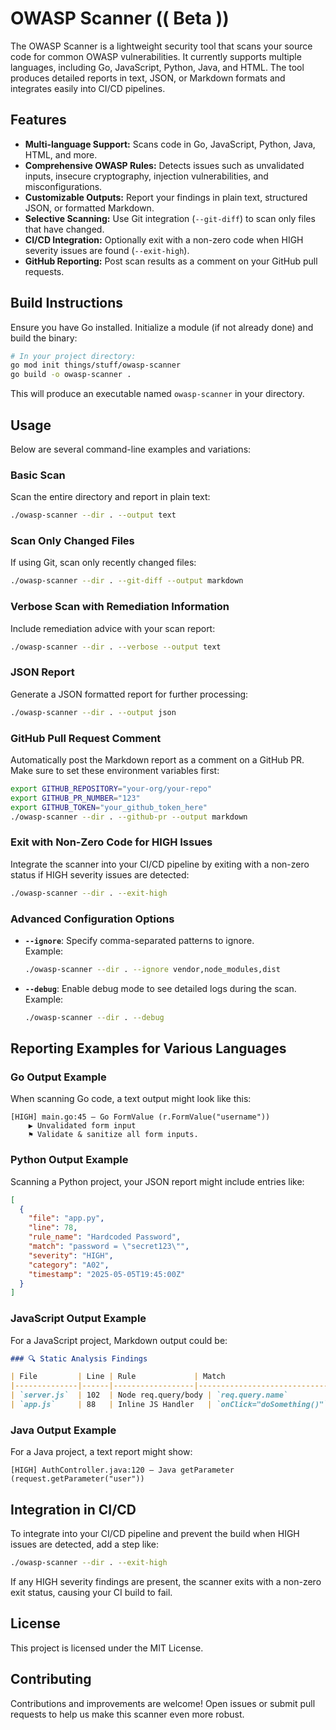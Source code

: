 
# OWASP Scanner  (( Beta ))

The OWASP Scanner is a lightweight security tool that scans your source code for common OWASP vulnerabilities. It currently supports multiple languages, including Go, JavaScript, Python, Java, and HTML. The tool produces detailed reports in text, JSON, or Markdown formats and integrates easily into CI/CD pipelines.

## Features

- **Multi-language Support:** Scans code in Go, JavaScript, Python, Java, HTML, and more.
- **Comprehensive OWASP Rules:** Detects issues such as unvalidated inputs, insecure cryptography, injection vulnerabilities, and misconfigurations.
- **Customizable Outputs:** Report your findings in plain text, structured JSON, or formatted Markdown.
- **Selective Scanning:** Use Git integration (`--git-diff`) to scan only files that have changed.
- **CI/CD Integration:** Optionally exit with a non-zero code when HIGH severity issues are found (`--exit-high`).
- **GitHub Reporting:** Post scan results as a comment on your GitHub pull requests.

## Build Instructions

Ensure you have Go installed. Initialize a module (if not already done) and build the binary:

```bash
# In your project directory:
go mod init things/stuff/owasp-scanner
go build -o owasp-scanner .
```

This will produce an executable named `owasp-scanner` in your directory.

## Usage

Below are several command-line examples and variations:

### Basic Scan

Scan the entire directory and report in plain text:

```bash
./owasp-scanner --dir . --output text
```

### Scan Only Changed Files

If using Git, scan only recently changed files:

```bash
./owasp-scanner --dir . --git-diff --output markdown
```

### Verbose Scan with Remediation Information

Include remediation advice with your scan report:

```bash
./owasp-scanner --dir . --verbose --output text
```

### JSON Report

Generate a JSON formatted report for further processing:

```bash
./owasp-scanner --dir . --output json
```

### GitHub Pull Request Comment

Automatically post the Markdown report as a comment on a GitHub PR. Make sure to set these environment variables first:

```bash
export GITHUB_REPOSITORY="your-org/your-repo"
export GITHUB_PR_NUMBER="123"
export GITHUB_TOKEN="your_github_token_here"
./owasp-scanner --dir . --github-pr --output markdown
```

### Exit with Non-Zero Code for HIGH Issues

Integrate the scanner into your CI/CD pipeline by exiting with a non-zero status if HIGH severity issues are detected:

```bash
./owasp-scanner --dir . --exit-high
```

### Advanced Configuration Options

- **`--ignore`**: Specify comma-separated patterns to ignore.  
  Example:  
  ```bash
  ./owasp-scanner --dir . --ignore vendor,node_modules,dist
  ```

- **`--debug`**: Enable debug mode to see detailed logs during the scan.  
  Example:  
  ```bash
  ./owasp-scanner --dir . --debug
  ```

## Reporting Examples for Various Languages

### Go Output Example

When scanning Go code, a text output might look like this:

```
[HIGH] main.go:45 – Go FormValue (r.FormValue("username"))
    ▶ Unvalidated form input
    ⚑ Validate & sanitize all form inputs.
```

### Python Output Example

Scanning a Python project, your JSON report might include entries like:

```json
[
  {
    "file": "app.py",
    "line": 78,
    "rule_name": "Hardcoded Password",
    "match": "password = \"secret123\"",
    "severity": "HIGH",
    "category": "A02",
    "timestamp": "2025-05-05T19:45:00Z"
  }
]
```

### JavaScript Output Example

For a JavaScript project, Markdown output could be:

```markdown
### 🔍 Static Analysis Findings

| File         | Line | Rule             | Match                          | Severity | OWASP |
|--------------|------|------------------|--------------------------------|----------|-------|
| `server.js`  | 102  | Node req.query/body | `req.query.name`                | **HIGH** | A01   |
| `app.js`     | 88   | Inline JS Handler   | `onClick="doSomething()"`       | **MEDIUM** | A07  |
```

### Java Output Example

For a Java project, a text report might show:

```
[HIGH] AuthController.java:120 – Java getParameter (request.getParameter("user"))
```

## Integration in CI/CD

To integrate into your CI/CD pipeline and prevent the build when HIGH issues are detected, add a step like:

```bash
./owasp-scanner --dir . --exit-high
```

If any HIGH severity findings are present, the scanner exits with a non-zero exit status, causing your CI build to fail.

## License

This project is licensed under the MIT License.

## Contributing

Contributions and improvements are welcome! Open issues or submit pull requests to help us make this scanner even more robust.

